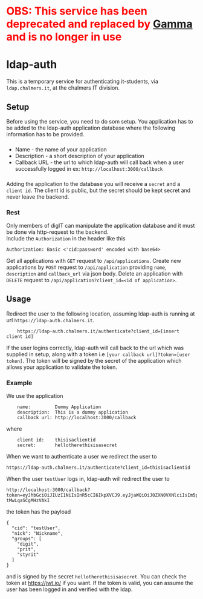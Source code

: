 <h1 style="color: red">OBS: This service has been deprecated and replaced by <a href="https://github.com/cthit/gamma">Gamma</a> and is no longer in use</h1>

# ldap-auth
This is a temporary service for authenticating it-students, via ```ldap.chalmers.it```, at the chalmers IT division.
## Setup
Before using the service, you need to do som setup. You application has to be added to the ldap-auth application database where the following information has to be provided. <br>
### 
- Name - the name of your application
- Description - a short description of your application
- Callback URL - the url to which ldap-auth will call back when a user successfully logged in ex: ```http://localhost:3000/callback```
### 
Adding the application to the database you will receive a ```secret``` and a ```client id```. The client id is public, but the secret should be kept secret and never leave the backend. <br>
### Rest
Only members of digIT can manipulate the application database and it must be done via http-request to the backend. <br>
Include the `Authorization` in the header like this
```
Authorization: Basic <'cid:password' encoded with base64>
```
Get all applications with `GET` request to `/api/applications`. Create new applications by `POST` request to `/api/application` providing `name`, `description` and `callback_url` via json body. Delete an application with `DELETE` request to `/api/application?client_id=<id of application>`.

## Usage
Redirect the user to the following location, assuming ldap-auth is running at url ```https://ldap-auth.chalmers.it```.<br>
```
    https://ldap-auth.chalmers.it/authenticate?client_id=[insert client id]
```
If the user logins correctly, ldap-auth will call back to the url which was supplied in setup, along with a token i.e ```[your callback url]?token=[user token]```. The token will be signed by the secret of the application which allows your application to validate the token.

### Example
We use the application
```
	name:         Dummy Application
	description:  This is a dummy application
	callback url: http://localhost:3000/callback
```
where
```
    client id:    thisisaclientid
	secret:       hellotherethisisasecret
```

When we want to authenticate a user we redirect the user to
```
https://ldap-auth.chalmers.it/authenticate?client_id=thisisaclientid
```

When the user ```testUser``` logs in, ldap-auth will redirect the user to 
```
http://localhost:3000/callback?token=eyJhbGciOiJIUzI1NiIsInR5cCI6IkpXVCJ9.eyJjaWQiOiJ0ZXN0VXNlciIsIm5pY2siOiJOaWNrbmFtZSIsImdyb3VwcyI6WyJkaWdpdCIsInByaXQiLCJzdHlyaXQiXX0.EwoDK_VMgDhjLTpJTku9KRDZB4-tMwLqaSCgMHzVAkI
```

the token has the payload
```
{
  "cid": "testUser",
  "nick": "Nickname",
  "groups": [
    "digit",
    "prit",
    "styrit"
  ]
}
```
and is signed by the secret ```hellotherethisisasecret```. You can check the token at https://jwt.io/ if you want. If the token is valid, you can assume the user has been logged in and verified with the ldap.